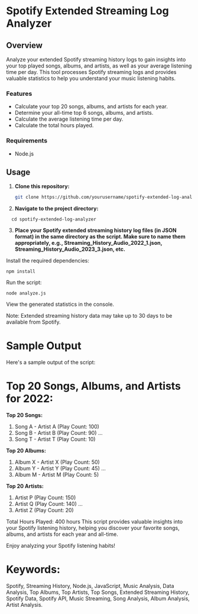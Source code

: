 # Spotify Extended Streaming Log Analyzer

## Overview

Analyze your extended Spotify streaming history logs to gain insights into your top played songs, albums, and artists, as well as your average listening time per day. This tool processes Spotify streaming logs and provides valuable statistics to help you understand your music listening habits.

### Features

- Calculate your top 20 songs, albums, and artists for each year.
- Determine your all-time top 6 songs, albums, and artists.
- Calculate the average listening time per day.
- Calculate the total hours played.

### Requirements

- Node.js

## Usage

1. **Clone this repository:**

   ```bash
   git clone https://github.com/yourusername/spotify-extended-log-analyzer.git
   ```
2. **Navigate to the project directory:**
```shell
  cd spotify-extended-log-analyzer
  ```
3. **Place your Spotify extended streaming history log files (in JSON format) in the same directory as the script. Make sure to name them appropriately, e.g., Streaming_History_Audio_2022_1.json, Streaming_History_Audio_2023_3.json, etc.**

Install the required dependencies:
   ```shell
  npm install
  ```
Run the script:
 ```shell
node analyze.js
```
View the generated statistics in the console.

Note: Extended streaming history data may take up to 30 days to be available from Spotify.

# Sample Output
Here's a sample output of the script:
# Top 20 Songs, Albums, and Artists for 2022:

**Top 20 Songs:**
1. Song A - Artist A (Play Count: 100)
2. Song B - Artist B (Play Count: 90)
...
20. Song T - Artist T (Play Count: 10)

**Top 20 Albums:**
1. Album X - Artist X (Play Count: 50)
2. Album Y - Artist Y (Play Count: 45)
...
20. Album M - Artist M (Play Count: 5)

**Top 20 Artists:**
1. Artist P (Play Count: 150)
2. Artist Q (Play Count: 140)
...
20. Artist Z (Play Count: 20)

Total Hours Played: 400 hours
This script provides valuable insights into your Spotify listening history, helping you discover your favorite songs, albums, and artists for each year and all-time.

Enjoy analyzing your Spotify listening habits!

# Keywords:
Spotify, Streaming History, Node.js, JavaScript, Music Analysis, Data Analysis, Top Albums, Top Artists, Top Songs, Extended Streaming History, Spotify Data, Spotify API, Music Streaming, Song Analysis, Album Analysis, Artist Analysis.
